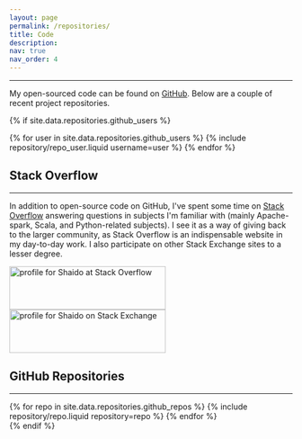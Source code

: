 ```yaml
---
layout: page
permalink: /repositories/
title: Code
description:
nav: true
nav_order: 4
---
```


---

My open-sourced code can be found on [GitHub](https://github.com/shaido987). Below are a couple of recent project repositories.

{% if site.data.repositories.github_users %}

<div class="repositories d-flex flex-wrap flex-md-row flex-column justify-content-sm-center align-items-center">
  {% for user in site.data.repositories.github_users %}
    {% include repository/repo_user.liquid username=user %}
  {% endfor %}
</div>

## Stack Overflow

---

In addition to open-source code on GitHub, I've spent some time on [Stack Overflow](https://stackoverflow.com/users/7579547/shaido) answering questions in subjects I'm familiar with (mainly Apache-spark, Scala, and Python-related subjects). I see it as a way of giving back to the larger community, as Stack Overflow is an indispensable website in my day-to-day work. I also participate on other Stack Exchange sites to a lesser degree.

<div class="row px-md-1 justify-content-sm-center">
  <a href="https://stackoverflow.com/users/7579547/shaido"><img src="https://stackoverflow.com/users/flair/7579547.png" width="278" height="77" alt="profile for Shaido at Stack Overflow" title="profile for Shaido at Stack Overflow"></a>
  <a href="https://stackexchange.com/users/10271255"><img src="https://stackexchange.com/users/flair/10271255.png" width="278" height="77" alt="profile for Shaido on Stack Exchange" title="profile for Shaido on Stack Exchange"></a>  
</div>

## GitHub Repositories

---

<div class="repositories d-flex flex-wrap flex-md-row flex-column justify-content-between align-items-center">
  {% for repo in site.data.repositories.github_repos %}
    {% include repository/repo.liquid repository=repo %}
  {% endfor %}
</div>
{% endif %}
